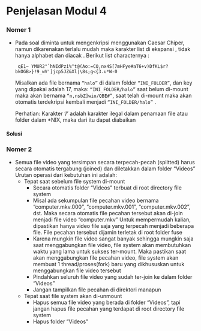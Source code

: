 # Penjelasan Modul 4


### Nomer 1
-  Pada soal diminta untuk mengenkripsi menggunakan Caesar Chiper, namun dikarenakan terlalu mudah maka karakter list di    ekspansi , tidak hanya alphabet dan diacak . Berikut list characternya :

    ``` qE1~ YMUR2"`hNIdPzi%^t@(Ao:=CQ,nx4S[7mHFye#aT6+v)DfKL$r?bkOGB>}!9_wV']jcp5JZ&Xl|\8s;g<{3.u*W-0```
    
    Misalkan ada file bernama ``“halo”`` di dalam folder ``“INI_FOLDER”``, dan key yang dipakai adalah 17, maka:
```“INI_FOLDER/halo”``` saat belum di-mount maka akan bernama ``“n,nsbZ]wio/QBE#”``, saat telah di-mount maka akan otomatis terdekripsi kembali menjadi ``“INI_FOLDER/halo”`` .

   Perhatian: Karakter ‘/’ adalah karakter ilegal dalam penamaan file atau folder dalam *NIX, maka dari itu dapat diabaikan

#### Solusi 


### Nomer 2

+ Semua file video yang tersimpan secara terpecah-pecah (splitted) harus secara otomatis tergabung (joined) dan diletakkan dalam folder “Videos”
Urutan operasi dari kebutuhan ini adalah:
  - Tepat saat sebelum file system di-mount
      - Secara otomatis folder “Videos” terbuat di root directory file system
      - Misal ada sekumpulan file pecahan video bernama “computer.mkv.000”, “computer.mkv.001”, “computer.mkv.002”, dst. Maka           secara otomatis file pecahan tersebut akan di-join menjadi file video “computer.mkv”
        Untuk mempermudah kalian, dipastikan hanya video file saja yang terpecah menjadi beberapa file. File pecahan tersebut           dijamin terletak di root folder fuse
      - Karena mungkin file video sangat banyak sehingga mungkin saja saat menggabungkan file video, file system akan                   membutuhkan waktu yang lama untuk sukses ter-mount. Maka pastikan saat akan menggabungkan file pecahan video, file             system akan membuat 1 thread/proses(fork) baru yang dikhususkan untuk menggabungkan file video tersebut
      - Pindahkan seluruh file video yang sudah ter-join ke dalam folder “Videos”
      - Jangan tampilkan file pecahan di direktori manapun
  - Tepat saat file system akan di-unmount
      - Hapus semua file video yang berada di folder “Videos”, tapi jangan hapus file pecahan yang terdapat di root directory           file system
      - Hapus folder “Videos” 
